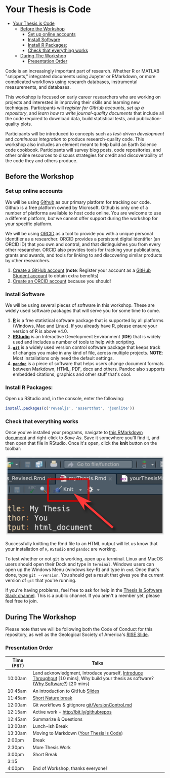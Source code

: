 # Your Thesis is Code

- [Your Thesis is Code](#your-thesis-is-code)
  - [Before the Workshop](#before-the-workshop)
    - [Set up online accounts](#set-up-online-accounts)
    - [Install Software](#install-software)
    - [Install R Packages:](#install-r-packages)
    - [Check that everything works](#check-that-everything-works)
  - [During The Workshop](#during-the-workshop)
    - [Presentation Order](#presentation-order)

Code is an increasingly important part of research. Whether R or MATLAB "snippets," integrated documents using Jupyter or RMarkdown, or more complicated workflows using research databases, instrumental measurements, and databases.

This workshop is focused on early career researchers who are working on projects and interested in improving their skills and learning new techniques. Participants will _register for GitHub accounts_, _set up a repository_, and _learn how to write journal-quality documents_ that include all the code required to download data, build statistical tests, and publication-quality plots.

Participants will be introduced to concepts such as _test-driven development_ and _continuous integration_ to produce research-quality code. This workshop also includes an element meant to help build an Earth Science code cookbook. Participants will survey blog posts, code repositories, and other online resources to discuss strategies for credit and discoverability of the code they and others produce.

## Before the Workshop

### Set up online accounts

We will be using [Github](http://github.com) as our primary platform for tracking our code. Github is a free platform owned by Microsoft. Github is only one of a number of platforms available to host code online. You are welcome to use a different platform, _but_ we cannot offer support during the workshop for your specific platform.

We will be using [ORCID](http://orcid.org) as a tool to provide you with a unique personal identifier as a researcher. ORCID provides a persistent digital identifier (an ORCID iD) that you own and control, and that distinguishes you from every other researcher. ORCID also provides tools for tracking your publications, grants and awards, and tools for linking to and discovering similar products by other researchers.

1. [Create a GitHub account](http://github.com) (**note**: Register your account as a [GitHub Student account](https://education.github.com/students) to obtain extra benefits)
2. [Create an ORCID account](https://orcid.org/register) because you should!

### Install Software

We will be using several pieces of software in this workshop. These are widely used software packages that will serve you for some time to come.

1. [**R**](https://www.r-project.org/) is a free statistical software package that is supported by all platforms (Windows, Mac and Linux). If you already have R, please ensure your version of R is above v4.0.
2. [**RStudio**](https://rstudio.com/products/rstudio/download/) is an Interactive Development Environment (**IDE**) that is widely used and includes a number of tools to help with scripting.
3. [**`git`**](https://git-scm.com/book/en/v2/Getting-Started-Installing-Git) is a widely used version control software package that keeps track of changes you make in any kind of file, across multiple projects. **NOTE**: Most installations only need the default settings.
4. [**`pandoc`**](https://pandoc.org/installing.html) is a piece of software that helps users change document formats between Markdown, HTML, PDF, docx and others. Pandoc also supports embedded citations, graphics and other stuff that's cool.

### Install R Packages:

Open up RStudio and, in the console, enter the following:

```R
install.packages(c('revealjs', 'assertthat', 'jsonlite'))
```

### Check that everything works

Once you've installed your programs, navigate to [this RMarkdown document](https://raw.githubusercontent.com/throughput-ec/ThesisIsCode/main/thesis/myThesis.Rmd) and right-click to _Save As_. Save it somewhere you'll find it, and then open that file in RStudio. Once it's open, click the **knit** button on the toolbar:

![](images/knitbutton.png)

Successfully knitting the Rmd file to an HTML output will let us know that your installation of `R`, `RStudio` and `pandoc` are working.

To test whether or not `git` is working, open up a terminal. Linux and MacOS users should open their Dock and type in `terminal`. Windows users can open up the Windows Menu (windows key-R) and type in `cmd`. Once that's done, type `git --version`. You should get a result that gives you the current version of `git` that you're running.

If you're having problems, feel free to ask for help in the [Thesis Is Software Slack channel](https://join.slack.com/t/thesisissoftware/shared_invite/zt-ibvwfx2a-0cYNiU011T1ixgxZnvun5Q). This is a public channel. If you aren't a member yet, please feel free to join.

## During The Workshop

Please note that we will be following both the Code of Conduct for this repository, as well as the Geological Society of America's [RISE Slide](documents/RISEslide.pdf).

### Presentation Order

| Time (PST) | Talks |
| ---------- | ----- |
| 10:00am       | Land acknowledgment, Introduce yourself, [Introduce Throughput](intro/welcome.html) [10 mins], Why build your thesis as software? ([Why Software?](intro/whySoftware.html)) [20 mins] |
| 10:45am |  An introduction to GitHub [Slides](git/04_gitSlides.md) |
| 11:45am | [Short Nature break](https://youtu.be/Hm3JodBR-vs) |
| 12:00am | Git workflows & gitignore [git/VersionControl.md]() |
| 12:15am | Active work  -  http://bit.ly/githubrepos |
| 12:45am | Summarize & Questions |
| 13:00am | Lunch-ish Break |
| 13:30am | Moving to Markdown ([Your Thesis is Code](thesis/05_yourThesisMarkdown.md)) |
| 2:00pm | Break |
| 2:30pm | More Thesis Work |
| 3:00pm | Short Break |
| 3:15 |  |
| 4:00pm | End of Workshop, thanks everyone! |
